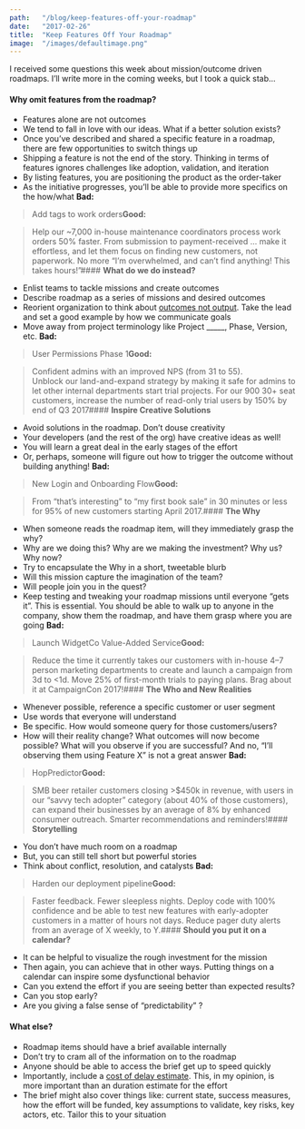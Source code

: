 ```yaml
---
path:	"/blog/keep-features-off-your-roadmap"
date:	"2017-02-26"
title:	"Keep Features Off Your Roadmap"
image:	"/images/defaultimage.png"
---
```


I received some questions this week about mission/outcome driven roadmaps. I’ll write more in the coming weeks, but I took a quick stab…

#### **Why omit features from the roadmap?**

* Features alone are not outcomes
* We tend to fall in love with our ideas. What if a better solution exists?
* Once you’ve described and shared a specific feature in a roadmap, there are few opportunities to switch things up
* Shipping a feature is not the end of the story. Thinking in terms of features ignores challenges like adoption, validation, and iteration
* By listing features, you are positioning the product as the order-taker
* As the initiative progresses, you’ll be able to provide more specifics on the how/what
**Bad:**


> Add tags to work orders**Good:**


> Help our ~7,000 in-house maintenance coordinators process work orders 50% faster. From submission to payment-received … make it effortless, and let them focus on finding new customers, not paperwork. No more “I’m overwhelmed, and can’t find anything! This takes hours!”#### **What do we do instead?**

* Enlist teams to tackle missions and create outcomes
* Describe roadmap as a series of missions and desired outcomes
* Reorient organization to think about [outcomes not output](https://hbr.org/2017/02/you-need-to-manage-digital-projects-for-outcomes-not-outputs). Take the lead and set a good example by how we communicate goals
* Move away from project terminology like Project \_\_\_\_\_, Phase, Version, etc.
**Bad:**


> User Permissions Phase 1**Good:**


> Confident admins with an improved NPS (from 31 to 55).  
> Unblock our land-and-expand strategy by making it safe for admins to let other internal departments start trial projects. For our 900 30+ seat customers, increase the number of read-only trial users by 150% by end of Q3 2017#### **Inspire Creative Solutions**

* Avoid solutions in the roadmap. Don’t douse creativity
* Your developers (and the rest of the org) have creative ideas as well!
* You will learn a great deal in the early stages of the effort
* Or, perhaps, someone will figure out how to trigger the outcome without building anything!
**Bad:**


> New Login and Onboarding Flow**Good:**


> From “that’s interesting” to “my first book sale” in 30 minutes or less for 95% of new customers starting April 2017.#### **The Why**

* When someone reads the roadmap item, will they immediately grasp the why?
* Why are we doing this? Why are we making the investment? Why us? Why now?
* Try to encapsulate the Why in a short, tweetable blurb
* Will this mission capture the imagination of the team?
* Will people join you in the quest?
* Keep testing and tweaking your roadmap missions until everyone “gets it”. This is essential. You should be able to walk up to anyone in the company, show them the roadmap, and have them grasp where you are going
**Bad:**


> Launch WidgetCo Value-Added Service**Good:**


> Reduce the time it currently takes our customers with in-house 4–7 person marketing departments to create and launch a campaign from 3d to <1d. Move 25% of first-month trials to paying plans. Brag about it at CampaignCon 2017!#### **The Who and New Realities**

* Whenever possible, reference a specific customer or user segment
* Use words that everyone will understand
* Be specific. How would someone query for those customers/users?
* How will their reality change? What outcomes will now become possible? What will you observe if you are successful? And no, “I’ll observing them using Feature X” is not a great answer
**Bad:**


> HopPredictor**Good:**


> SMB beer retailer customers closing >$450k in revenue, with users in our “savvy tech adopter” category (about 40% of those customers), can expand their businesses by an average of 8% by enhanced consumer outreach. Smarter recommendations and reminders!#### **Storytelling**

* You don’t have much room on a roadmap
* But, you can still tell short but powerful stories
* Think about conflict, resolution, and catalysts
**Bad:**


> Harden our deployment pipeline**Good:**


> Faster feedback. Fewer sleepless nights. Deploy code with 100% confidence and be able to test new features with early-adopter customers in a matter of hours not days. Reduce pager duty alerts from an average of X weekly, to Y.#### **Should you put it on a calendar?**

* It can be helpful to visualize the rough investment for the mission
* Then again, you can achieve that in other ways. Putting things on a calendar can inspire some dysfunctional behavior
* Can you extend the effort if you are seeing better than expected results?
* Can you stop early?
* Are you giving a false sense of “predictability” ?
#### **What else?**

* Roadmap items should have a brief available internally
* Don’t try to cram all of the information on to the roadmap
* Anyone should be able to access the brief get up to speed quickly
* Importantly, include a [cost of delay estimate](http://blackswanfarming.com/cost-of-delay/). This, in my opinion, is more important than an duration estimate for the effort
* The brief might also cover things like: current state, success measures, how the effort will be funded, key assumptions to validate, key risks, key actors, etc. Tailor this to your situation

